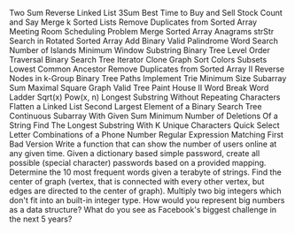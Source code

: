 Two Sum
Reverse Linked List
3Sum
Best Time to Buy and Sell Stock
Count and Say
Merge k Sorted Lists
Remove Duplicates from Sorted Array
Meeting Room Scheduling Problem
Merge Sorted Array
Anagrams
strStr
Search in Rotated Sorted Array
Add Binary
Valid Palindrome
Word Search
Number of Islands
Minimum Window Substring
Binary Tree Level Order Traversal
Binary Search Tree Iterator
Clone Graph
Sort Colors
Subsets
Lowest Common Ancestor
Remove Duplicates from Sorted Array II
Reverse Nodes in k-Group
Binary Tree Paths
Implement Trie
Minimum Size Subarray Sum
Maximal Square
Graph Valid Tree
Paint House II
Word Break
Word Ladder
Sqrt(x)
Pow(x, n)
Longest Substring Without Repeating Characters
Flatten a Linked List
Second Largest Element of a Binary Search Tree
Continuous Subarray With Given Sum
Minimum Number of Deletions Of a String
Find The Longest Substring With K Unique Characters
Quick Select
Letter Combinations of a Phone Number
Regular Expression Matching
First Bad Version
Write a function that can show the number of users online at any given time.
Given a dictionary based simple password, create all possible (special character) passwords based on a provided mapping.
Determine the 10 most frequent words given a terabyte of strings.
Find the center of graph (vertex, that is connected with every other vertex, but edges are directed to the center of graph).
Multiply two big integers which don't fit into an built-in integer type. How would you represent big numbers as a data structure?
What do you see as Facebook's biggest challenge in the next 5 years?
